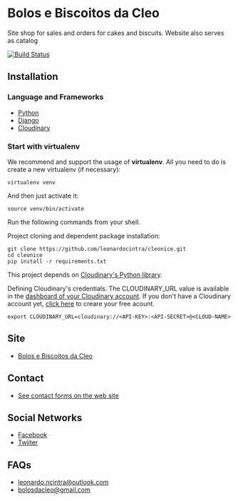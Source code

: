 # Bolos e Biscoitos da Cleo

Site shop for sales and orders for cakes and biscuits. Website also serves as catalog

[![Build Status](https://travis-ci.org/leonardocintra/cleonice.svg?branch=master)](https://travis-ci.org/leonardocintra/cleonice)

## Installation

### Language and Frameworks
- [Python](https://www.python.org/)
- [Django](https://www.djangoproject.com/)
- [Cloudinary](http://cloudinary.com/)

### Start with virtualenv

We recommend and support the usage of **virtualenv**. All you need to do is create a new virtualenv (if necessary):

    virtualenv venv

And then just activate it:

    source venv/bin/activate


Run the following commands from your shell.

Project cloning and dependent package installation: 

    git clone https://github.com/leonardocintra/cleonice.git
    cd cleonice
    pip install -r requirements.txt

This project depends on [Cloudinary's Python library](https://github.com/cloudinary/pycloudinary). 

Defining Cloudinary's credentials. The CLOUDINARY_URL value is available in the [dashboard of your Cloudinary account](https://cloudinary.com/console). 
If you don't have a Cloudinary account yet, [click here](https://cloudinary.com/users/register/free) to creare your free acount.
     
    export CLOUDINARY_URL=cloudinary://<API-KEY>:<API-SECRET>@<CLOUD-NAME>


## Site
- [Bolos e Biscoitos da Cleo](https://cleonice-prod.herokuapp.com/)

## Contact 
- [See contact forms on the web site](https://cleonice-prod.herokuapp.com/contato/)

## Social Networks
- [Facebook](https://www.facebook.com/BolosEBiscoitosDaCleo/)
- [Twiiter](https://twitter.com/cleobolos)

## FAQs
- leonardo.ncintra@outlook.com
- bolosdacleo@gmail.com

